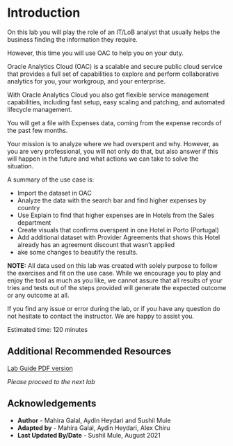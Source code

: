 # Introduction

On this lab you will play the role of an IT/LoB analyst that usually helps the business finding the information they require.

However, this time you will use OAC to help you on your duty.

Oracle Analytics Cloud (OAC) is a scalable and secure public cloud service that provides a full set of capabilities to explore and perform collaborative analytics for you, your workgroup, and your enterprise.

With Oracle Analytics Cloud you also get flexible service management capabilities, including fast setup, easy scaling and patching, and automated lifecycle management.


You will get a file with Expenses data, coming from the expense records of the past few months.

Your mission is to analyze where we had overspent and why. However, as you are very professional, you will not only do that, but also answer if this will happen in the future and what actions we can take to solve the situation.

A summary of the use case is:

* Import the dataset in OAC
* Analyze the data with the search bar and find higher expenses by country
* Use Explain to find that higher expenses are in Hotels from the Sales department
* Create visuals that confirms overspent in one Hotel in Porto (Portugal)
* Add additional dataset with Provider Agreements that shows this Hotel already has an agreement discount that wasn’t applied
* ake some changes to beautify the results.

**NOTE:** All data used on this lab was created with solely purpose to follow the exercises and fit on the use case. While we encourage you to play and enjoy the tool as much as you like, we cannot assure that all results of your tries and tests out of the steps provided will generate the expected outcome or any outcome at all.

If you find any issue or error during the lab, or if you have any question do not hesitate to contact the instructor. We are happy to assist you.

Estimated time: 120 minutes

## Additional Recommended Resources

[Lab Guide PDF version](https://objectstorage.eu-frankfurt-1.oraclecloud.com/p/8XchSSfgtoRE4VptNB6g-2rlLbNmOVs-RTNOHoqQjVgB-A5RMF35SC0nFVBfTykg/n/interactivetech/b/OAC-CTD/o/OAC%20Virtual%20Test%20Drive%20-%20Lab%20Guide.pdf)

*Please proceed to the next lab*

## Acknowledgements

- **Author** - Mahira Galal, Aydin Heydari and Sushil Mule
- **Adapted by** -  Mahira Galal, Aydin Heydari, Alex Chiru
- **Last Updated By/Date** - Sushil Mule, August 2021
